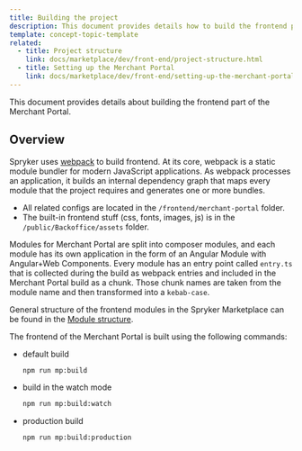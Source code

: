 ```yaml
---
title: Building the project
description: This document provides details how to build the frontend part of the Merchant Portal.
template: concept-topic-template
related:
  - title: Project structure
    link: docs/marketplace/dev/front-end/project-structure.html
  - title: Setting up the Merchant Portal
    link: docs/marketplace/dev/front-end/setting-up-the-merchant-portal.html
---
```


This document provides details about building the frontend part of the Merchant Portal.

## Overview
Spryker uses [webpack](https://webpack.js.org/guides/getting-started/) to build frontend.
At its core, webpack is a static module bundler for modern JavaScript applications. As webpack processes an application, it builds an internal dependency graph that maps every module that the project requires and generates one or more bundles.
- All related configs are located in the `/frontend/merchant-portal` folder.
- The built-in frontend stuff (css, fonts, images, js) is in the `/public/Backoffice/assets` folder.

Modules for Merchant Portal are split into composer modules, and each module has its own application in the form of an Angular Module with Angular+Web Components.
Every module has an entry point called `entry.ts` that is collected during the build as webpack entries and included in the Merchant Portal build as a chunk.
Those chunk names are taken from the module name and then transformed into a `kebab-case`.

General structure of the frontend modules in the Spryker Marketplace can be found in the [Module structure](/docs/marketplace/dev/front-end/project-structure.html#module-structure).

The frontend of the Merchant Portal is built using the following commands:

- default build
    ```bash
    npm run mp:build
    ```

- build in the watch mode
    ```bash
    npm run mp:build:watch
    ```

- production build
    ```bash
    npm run mp:build:production
    ```
